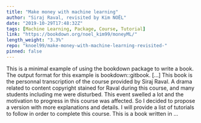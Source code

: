 ```yaml
---
title: "Make money with machine learning"
author: "Siraj Raval, revisited by Kim NOËL"
date: "2019-10-29T17:48:32Z"
tags: [Machine Learning, Package, Course, Tutorial]
link: "https://bookdown.org/noel_kim99/moneyML/"
length_weight: "3.3%"
repo: "knoel99/make-money-with-machine-learning-revisited-"
pinned: false
---
```


This is a minimal example of using the bookdown package to write a book. The output format for this example is bookdown::gitbook. [...] This book is the personnal transcription of the course provided by Siraj Raval. A drama related to content copyright stained for Raval during this course, and many students including me were disturbed. This event swelled a lot and the motivation to progress in this course was affected. So I decided to propose a version with more explanations and details. I will provide a list of tutorials to follow in order to complete this course. This is a book written in ...
